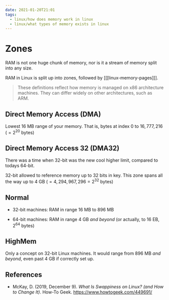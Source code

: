 ```yaml
---
date: 2021-01-20T21:01
tags: 
  - linux/how does memory work in linux
  - linux/what types of memory exists in linux
---
```


# Zones

RAM is not one huge chunk of memory, nor is it a stream of memory split into any
size.

RAM in Linux is split up into zones, followed by [[[linux-memory-pages]]].

> These definitions reflect how memory is managed on x86 architecture machines.
> They can differ widely on other architectures, such as ARM.

## Direct Memory Access (DMA)

Lowest 16 MB range of your memory. That is, bytes at index $0$ to $16,777,216$
($= 2^{20}$ bytes)

## Direct Memory Access 32 (DMA32)

There was a time when 32-bit was the new cool higher limit, compared to todays
64-bit. 

32-bit allowed to reference memory up to 32 bits in key. This zone spans all
the way up to $4$ GB ($= 4,294,967,296 = 2^{32}$ bytes)

## Normal

- 32-bit machines: RAM in range $16$ MB to $896$ MB

- 64-bit machines: RAM in range $4$ GB *and beyond*
  (or actually, to $16$ EB, $2^{64}$ bytes)

## HighMem

Only a concept on 32-bit Linux machines. It would range from $896$ MB
*and beyond*, even past $4$ GB if correctly set up.

## References

- McKay, D. (2019, December 9). *What Is Swappiness on Linux? (and How to Change
  It)*. How-To Geek. <https://www.howtogeek.com/449691/>
